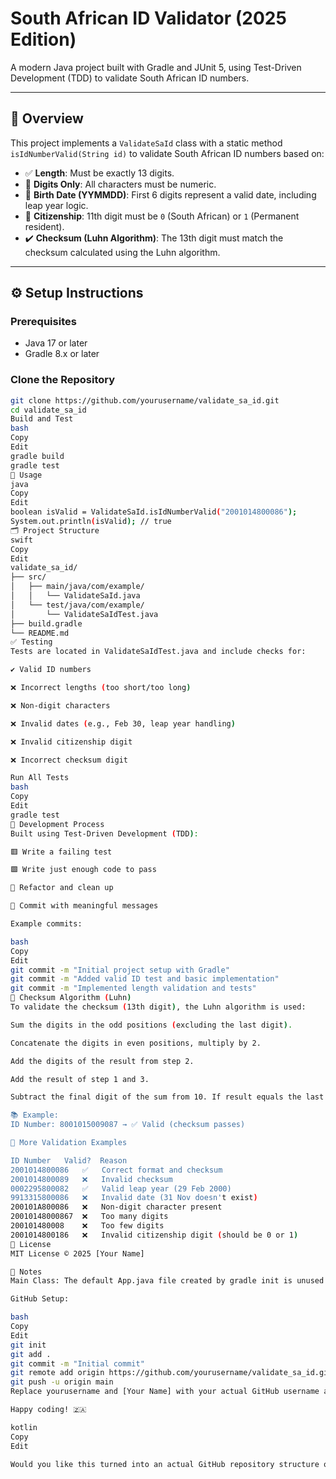 # South African ID Validator (2025 Edition)

A modern Java project built with Gradle and JUnit 5, using Test-Driven Development (TDD) to validate South African ID numbers.

---

## 🧠 Overview

This project implements a `ValidateSaId` class with a static method `isIdNumberValid(String id)` to validate South African ID numbers based on:

- ✅ **Length**: Must be exactly 13 digits.
- 🔢 **Digits Only**: All characters must be numeric.
- 📅 **Birth Date (YYMMDD)**: First 6 digits represent a valid date, including leap year logic.
- 🪪 **Citizenship**: 11th digit must be `0` (South African) or `1` (Permanent resident).
- ✔️ **Checksum (Luhn Algorithm)**: The 13th digit must match the checksum calculated using the Luhn algorithm.

---

## ⚙️ Setup Instructions

### Prerequisites

- Java 17 or later
- Gradle 8.x or later

### Clone the Repository

```bash
git clone https://github.com/yourusername/validate_sa_id.git
cd validate_sa_id
Build and Test
bash
Copy
Edit
gradle build
gradle test
🚀 Usage
java
Copy
Edit
boolean isValid = ValidateSaId.isIdNumberValid("2001014800086");
System.out.println(isValid); // true
🗂 Project Structure
swift
Copy
Edit
validate_sa_id/
├── src/
│   ├── main/java/com/example/
│   │   └── ValidateSaId.java
│   └── test/java/com/example/
│       └── ValidateSaIdTest.java
├── build.gradle
└── README.md
✅ Testing
Tests are located in ValidateSaIdTest.java and include checks for:

✔️ Valid ID numbers

❌ Incorrect lengths (too short/too long)

❌ Non-digit characters

❌ Invalid dates (e.g., Feb 30, leap year handling)

❌ Invalid citizenship digit

❌ Incorrect checksum digit

Run All Tests
bash
Copy
Edit
gradle test
🔁 Development Process
Built using Test-Driven Development (TDD):

🟥 Write a failing test

🟩 Write just enough code to pass

🔁 Refactor and clean up

💾 Commit with meaningful messages

Example commits:

bash
Copy
Edit
git commit -m "Initial project setup with Gradle"
git commit -m "Added valid ID test and basic implementation"
git commit -m "Implemented length validation and tests"
🧮 Checksum Algorithm (Luhn)
To validate the checksum (13th digit), the Luhn algorithm is used:

Sum the digits in the odd positions (excluding the last digit).

Concatenate the digits in even positions, multiply by 2.

Add the digits of the result from step 2.

Add the result of step 1 and 3.

Subtract the final digit of the sum from 10. If result equals the last digit of the ID number, it's valid.

📚 Example:
ID Number: 8001015009087 → ✅ Valid (checksum passes)

🧪 More Validation Examples

ID Number	Valid?	Reason
2001014800086	✅	Correct format and checksum
2001014800089	❌	Invalid checksum
0002295800082	✅	Valid leap year (29 Feb 2000)
9913315800086	❌	Invalid date (31 Nov doesn't exist)
200101A800086	❌	Non-digit character present
20010148000867	❌	Too many digits
200101480008	❌	Too few digits
2001014800186	❌	Invalid citizenship digit (should be 0 or 1)
📜 License
MIT License © 2025 [Your Name]

📝 Notes
Main Class: The default App.java file created by gradle init is unused and can be deleted.

GitHub Setup:

bash
Copy
Edit
git init
git add .
git commit -m "Initial commit"
git remote add origin https://github.com/yourusername/validate_sa_id.git
git push -u origin main
Replace yourusername and [Your Name] with your actual GitHub username and full name.

Happy coding! 🇿🇦

kotlin
Copy
Edit

Would you like this turned into an actual GitHub repository structure or zipped file too?







